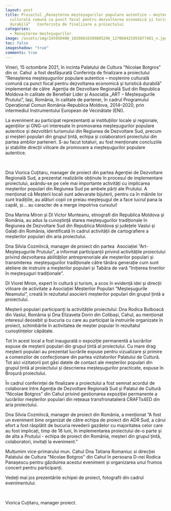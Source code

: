 ```yaml
---
layout: post
title: Proiectul „Renașterea meșteșugurilor populare autentice – moștenire
  culturală comună ca punct focal pentru dezvoltarea economică și turistică
  durabilă”   Conferința de finalizare a proiectului
categories:
  - Renașterea meșteșugurilor
image: /assets/img/245950400_10208816509805296_127060425955877481_n.jpg
toc: false
imageshadow: "true"
comments: true
---
```

Vineri, 15 octombrie 2021, în incinta Palatului de Cultura "Nicolae Botgros" din or. Cahul  a fost desfășurată Conferința de finalizare a proiectului ”Renașterea meșteșugurilor populare autentice – moștenire culturală comună ca punct focal pentru dezvoltarea economică și turistică durabilă” implementat de către  Agenția de Dezvoltare Regională Sud din Republica Moldova în calitate de Benefiair Lider și Asociația „ART – Meșteșugurile Prutului”, Iași, România, în calitate de partener, în cadrul Programului Operațional Comun România-Republica Moldova, 2014–2020, prin intermediul Instrumentului European de Vecinătate (ENI).

La eveniment au participat reprezentanți ai instituțiilor locale și regionale, agențiilor și ONG-uri interesate în promovarea meșteșugurilor populare autentice și dezvoltării turismului din Regiunea de Dezvoltare Sud, precum și meșteri populari din grupul țintă, echipa și colaboratorii proiectului din partea ambilor parteneri. S-au facut totaluri, au fost menționate concluziile și stabilite direcții viitoare de promovare a meșteșugurilor populare autentice.

 

Dna Viorica Cuțitaru, manager de proiect din partea Agenției de Dezvoltare Regională Sud, a prezentat realizările obținute în procesul de implementare proiectului, axându-se pe cele mai importante activități cu implicarea meșterilor populari din Regiunea Sud pe ambele părți ale Prutului. A menționat că Meșterii locali sunt adevarate bijuterii, pentru ca în mâinile lor sunt tradițiile, au alături copii ce preiau meșteșugul de a face lucrul pana la capăt, și... au caracter de a merge impotriva cursului!

Dna Marina Miron și Dl Victor Munteanu, etnografi din Republica Moldova și România, au adus la cunoștință starea meșteșugurilor tradiționale în Regiunea de Dezvoltare Sud din Republica Moldova și județele Vaslui și Galați din România, identificată în cadrul activității de cartografiere a meșterilor populari din aria proiectului.

Dna Silvia Cozmîncă, manager de proiect din partea  Asociației ”Art-Meșteșugurile Prutului”, a informat participanții privind activitățile proiectului privind dezvoltarea abilităților antreprenoriale ale meșterilor populari și transmiterea  meșteșugurilor tradiționale către tânăra generație cum sunt ateliere de instruire a meșterilor populari și Tabăra de vară ”Inițierea tinerilor în meșteșuguri tradiționale”.

Dl Viorel Miron, expert în cultură și turism, a scos în evidență idei și direcții viitoare de activitate a Asociației Meșterilor Populari ”Meșteșugurile Neamului”, creată în rezultatul asocierii meșterilor populari din grupul țintă a proiectului.

Meșterii populari participanți la activitățile proiectului: Dna Rodica Bulboacă din Vaslui, România și Dna Elizaveta Dorin din Colibași, Cahul, au menționat interesul deosebit și bucuria cu care au participat la instruirile organizate în proiect, schimbările în activitatea de meșter popular în rezultatul cunoștințelor căpătate.

Tot în acest local a fost inaugurată o expoziție permanentă a lucrărilor expuse de meșterii populari din grupul țintă al proiectului. Cu mare drag meșterii populari au prezentat lucrările expuse pentru vizualizare și primire a comenzilor de confecționare din partea vizitatorilor Palatului de Cultură. Tot aici vizitatorii pot găsi datele de contact ale meșterilor populari din grupul țintă al proiectului și descrierea meșteșugurilor practicate, expuse în Broșură proiectului.

În cadrul conferinței de finalizare a proiectului a fost semnat acordul de colaborare între Agenția de Dezvoltare Regională Sud și Palatul de Cultură "Nicolae Botgros" din Cahul privind gestionarea expoziției permanente a lucrărilor meșterilor populari din rețeaua transfronatalieră CRAFTs4ED din aria proiectului.

Dna Silvia Cozmîncă, manager de proiect din România, a menționat ”A fost un eveniment bine organizat de către echipa de proiect din ADR Sud, a cărui efort a fost răsplătit de bucuria revederii gazdelor cu majoritatea celor care au fost implicați, timp de 16 luni, în implementarea proiectului de-o parte și de alta a Prutului - echipa de proiect din România, meșteri din grupul țintă, colaboratori, invitați la eveniment.”

Mulțumim vice-primarului mun. Cahul Dna Tatiana Romaniuc si direcției Palatului de Cultura "Nicolae Botgros" din Cahul în persoana D-nei Rodica Panașescu pentru găzduirea acestui eveniment și organizarea unui frumos concert pentru participanți.

Vedeți mai jos prezentările echipei de proiect, fotografii din cadrul evenimentului.

 

Viorica Cuțitaru, manager proiect.

 

<!--EndFragment-->